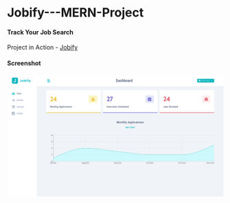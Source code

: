 # Jobify---MERN-Project

#### Track Your Job Search

Project in Action - [Jobify](https://jobify-vcx2.onrender.com/)

#### Screenshot

![image](./jobify.png)
